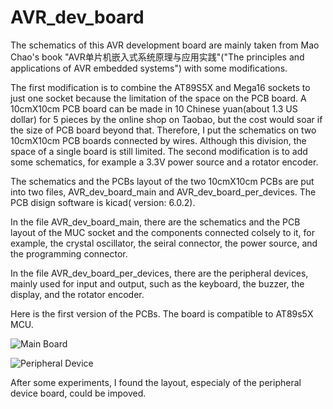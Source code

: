 # AVR_dev_board

The schematics of this AVR development board are mainly taken from Mao Chao's book "AVR单片机嵌入式系统原理与应用实践"("The principles and applications of AVR embedded systems") with some modifications.

The first modification is to combine the AT89S5X and Mega16 sockets to just one socket because the limitation of the space on the PCB board. A 10cmX10cm PCB board can be made in 10 Chinese yuan(about 1.3 US dollar) for 5 pieces by the online shop on Taobao, but the cost would soar if the size of PCB board beyond that. Therefore, I put the schematics on two 10cmX10cm PCB boards connected by wires. Although this division,  the space of a single board is still limited. The second modification is to add some schematics, for example a 3.3V power source and a rotator encoder.

The schematics and the PCBs layout of the two 10cmX10cm PCBs  are put into two files, AVR_dev_board_main and AVR_dev_board_per_devices.  The PCB disign software is kicad( version: 6.0.2).

In the file AVR_dev_board_main, there are the schematics and the PCB layout of the MUC socket and the components connected colsely to it, for example, the crystal oscillator, the seiral connector, the power source, and the programming connector.

In the file AVR_dev_board_per_devices, there are the peripheral devices, mainly used for input and output, such as the keyboard, the buzzer, the display, and the rotator encoder.

Here is the first version of the PCBs. The board is compatible to AT89s5X MCU.

![Main Board](pictures/main_board "main board")

![Peripheral Device](pictures/main_board "Peripheral Device")

After some experiments, I found the layout, especialy of the peripheral device  board, could be impoved. 

